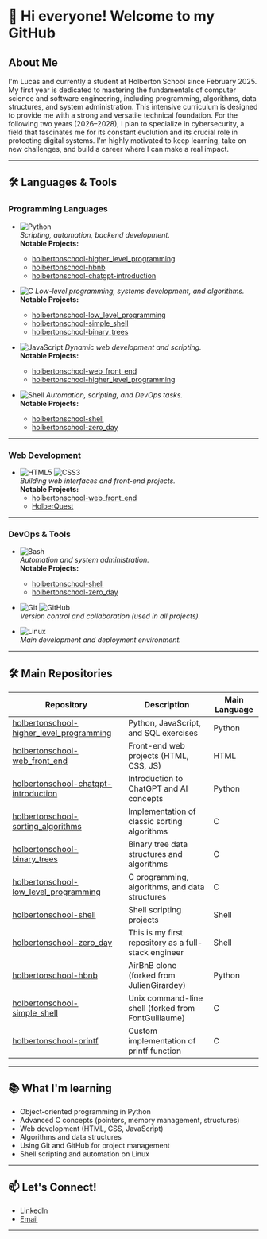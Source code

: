 # 👋 Hi everyone! Welcome to my GitHub

## About Me

I'm Lucas and currently a student at Holberton School since February 2025. My first year is dedicated to mastering the fundamentals of computer science and software engineering,
including programming, algorithms, data structures, and system administration. This intensive curriculum is designed to provide me with a strong and versatile technical foundation.
For the following two years (2026–2028), I plan to specialize in cybersecurity, a field that fascinates me for its constant evolution and its crucial role in protecting digital systems. I'm highly motivated to keep learning, take on new challenges, and build a career where I can make a real impact.

---

## 🛠️ Languages & Tools

### **Programming Languages**
- ![Python](https://img.shields.io/badge/Python-3776AB?logo=python&logoColor=white)  
  _Scripting, automation, backend development._  
  **Notable Projects:**  
  - [holbertonschool-higher_level_programming](https://github.com/Lucas-Boyadjian/holbertonschool-higher_level_programming)  
  - [holbertonschool-hbnb](https://github.com/Lucas-Boyadjian/holbertonschool-hbnb)  
  - [holbertonschool-chatgpt-introduction](https://github.com/Lucas-Boyadjian/holbertonschool-chatgpt-introduction)

- ![C](https://img.shields.io/badge/C-00599C?logo=c&logoColor=white)
  _Low-level programming, systems development, and algorithms._  
  **Notable Projects:**  
  - [holbertonschool-low_level_programming](https://github.com/Lucas-Boyadjian/holbertonschool-low_level_programming)  
  - [holbertonschool-simple_shell](https://github.com/Lucas-Boyadjian/holbertonschool-simple_shell)  
  - [holbertonschool-binary_trees](https://github.com/Lucas-Boyadjian/holbertonschool-binary_trees)

- ![JavaScript](https://img.shields.io/badge/JavaScript-F7DF1E?logo=javascript&logoColor=black)
  _Dynamic web development and scripting._  
  **Notable Projects:**  
  - [holbertonschool-web_front_end](https://github.com/Lucas-Boyadjian/holbertonschool-web_front_end)  
  - [holbertonschool-higher_level_programming](https://github.com/Lucas-Boyadjian/holbertonschool-higher_level_programming)

- ![Shell](https://img.shields.io/badge/Shell-121011?logo=gnu-bash&logoColor=white) 
  _Automation, scripting, and DevOps tasks._  
  **Notable Projects:**  
  - [holbertonschool-shell](https://github.com/Lucas-Boyadjian/holbertonschool-shell)  
  - [holbertonschool-zero_day](https://github.com/Lucas-Boyadjian/holbertonschool-zero_day)

---

### **Web Development**
- ![HTML5](https://img.shields.io/badge/HTML5-E34F26?logo=html5&logoColor=white)
  ![CSS3](https://img.shields.io/badge/CSS3-1572B6?logo=css3&logoColor=white)  
  _Building web interfaces and front-end projects._  
  **Notable Projects:**  
  - [holbertonschool-web_front_end](https://github.com/Lucas-Boyadjian/holbertonschool-web_front_end)  
  - [HolberQuest](https://github.com/Lucas-Boyadjian/HolberQuest)

---

### **DevOps & Tools**
- ![Bash](https://img.shields.io/badge/Bash-4EAA25?logo=gnubash&logoColor=white)  
  _Automation and system administration._  
  **Notable Projects:**  
  - [holbertonschool-shell](https://github.com/Lucas-Boyadjian/holbertonschool-shell)  
  - [holbertonschool-zero_day](https://github.com/Lucas-Boyadjian/holbertonschool-zero_day)

- ![Git](https://img.shields.io/badge/Git-F05032?logo=git&logoColor=white)
  ![GitHub](https://img.shields.io/badge/GitHub-181717?logo=github&logoColor=white)  
  _Version control and collaboration (used in all projects)._

- ![Linux](https://img.shields.io/badge/Linux-FCC624?logo=linux&logoColor=black)  
  _Main development and deployment environment._

---

## 🛠️ Main Repositories

| Repository | Description | Main Language |
|---|---|---|
| [holbertonschool-higher_level_programming](https://github.com/Lucas-Boyadjian/holbertonschool-higher_level_programming) | Python, JavaScript, and SQL exercises | Python |
| [holbertonschool-web_front_end](https://github.com/Lucas-Boyadjian/holbertonschool-web_front_end) | Front-end web projects (HTML, CSS, JS) | HTML |
| [holbertonschool-chatgpt-introduction](https://github.com/Lucas-Boyadjian/holbertonschool-chatgpt-introduction) | Introduction to ChatGPT and AI concepts | Python |
| [holbertonschool-sorting_algorithms](https://github.com/Lucas-Boyadjian/holbertonschool-sorting_algorithms) | Implementation of classic sorting algorithms | C |
| [holbertonschool-binary_trees](https://github.com/Lucas-Boyadjian/holbertonschool-binary_trees) | Binary tree data structures and algorithms | C |
| [holbertonschool-low_level_programming](https://github.com/Lucas-Boyadjian/holbertonschool-low_level_programming) | C programming, algorithms, and data structures | C |
| [holbertonschool-shell](https://github.com/Lucas-Boyadjian/holbertonschool-shell) | Shell scripting projects | Shell |
| [holbertonschool-zero_day](https://github.com/Lucas-Boyadjian/holbertonschool-zero_day) | This is my first repository as a full-stack engineer | Shell |
| [holbertonschool-hbnb](https://github.com/Lucas-Boyadjian/holbertonschool-hbnb) | AirBnB clone (forked from JulienGirardey) | Python |
| [holbertonschool-simple_shell](https://github.com/Lucas-Boyadjian/holbertonschool-simple_shell) | Unix command-line shell (forked from FontGuillaume) | C |
| [holbertonschool-printf](https://github.com/Lucas-Boyadjian/holbertonschool-printf) | Custom implementation of printf function | C |

---

## 📚 What I'm learning

- Object-oriented programming in Python
- Advanced C concepts (pointers, memory management, structures)
- Web development (HTML, CSS, JavaScript)
- Algorithms and data structures
- Using Git and GitHub for project management
- Shell scripting and automation on Linux

---

## 📫 Let's Connect!

- [LinkedIn](https://www.linkedin.com/in/lucas-boyadjian-535a4815b)
- [Email](mailto:luc.boyadjian@gmail.com)

---
